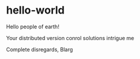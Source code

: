 # hello-world

Hello people of earth!

Your distributed version conrol solutions intrigue me

Complete disregards,
Blarg
